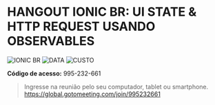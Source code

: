 # HANGOUT IONIC BR: UI STATE & HTTP REQUEST USANDO OBSERVABLES 
![IONIC BR](https://img.shields.io/badge/IONIC%20BR-%F0%9F%93%B2-blue) ![DATA](https://img.shields.io/badge/DATA-28%2F09-green)
![CUSTO](https://img.shields.io/badge/0800-GRATIS-red)

**Código de acesso:** 995-232-661 
> Ingresse na reunião pelo seu computador, tablet ou smartphone. https://global.gotomeeting.com/join/995232661




